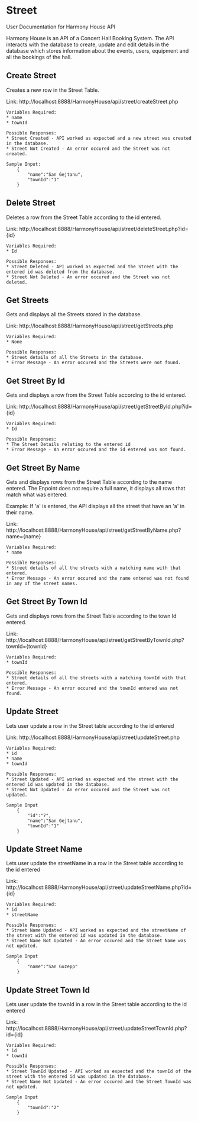# Street
User Documentation for Harmony House API

Harmony House is an API of a Concert Hall Booking System. The API interacts with the database to create, update and edit details in the database which stores information about the events, users, equipment and all the bookings of the hall.

## Create Street
Creates a new row in the Street Table.

Link: http://localhost:8888/HarmonyHouse/api/street/createStreet.php

    Variables Required:
    * name
    * townId

    Possible Responses:
    * Street Created - API worked as expected and a new street was created in the database.
    * Street Not Created - An error occured and the Street was not created.

    Sample Input:
        {
            "name":"San Gejtanu",
            "townId":"1"
        }

## Delete Street
Deletes a row from the Street Table according to the id entered.

Link: http://localhost:8888/HarmonyHouse/api/street/deleteStreet.php?id={id}

    Variables Required:
    * Id

    Possible Responses:
    * Street Deleted - API worked as expected and the Street with the entered id was deleted from the database.
    * Street Not Deleted - An error occured and the Street was not deleted.

## Get Streets
Gets and displays all the Streets stored in the database. 

Link: http://localhost:8888/HarmonyHouse/api/street/getStreets.php

    Variables Required:
    * None

    Possible Responses:
    * Street details of all the Streets in the database.
    * Error Message - An error occured and the Streets were not found.

## Get Street By Id
Gets and displays a row from the Street Table according to the id entered.

Link: http://localhost:8888/HarmonyHouse/api/street/getStreetById.php?id={id}

    Variables Required:
    * Id

    Possible Responses:
    * The Street Details relating to the entered id
    * Error Message - An error occured and the id entered was not found.

## Get Street By Name
Gets and displays rows from the Street Table according to the name entered. The Enpoint does not require a full name, it displays all rows that match what was entered. 

Example: If 'a' is entered, the API displays all the street that have an 'a' in their name.

Link: http://localhost:8888/HarmonyHouse/api/street/getStreetByName.php?name={name}

    Variables Required:
    * name

    Possible Responses:
    * Street details of all the streets with a matching name with that entered.
    * Error Message - An error occured and the name entered was not found in any of the street names.

## Get Street By Town Id
Gets and displays rows from the Street Table according to the town Id entered.

Link: http://localhost:8888/HarmonyHouse/api/street/getStreetByTownId.php?townId={townId}

    Variables Required:
    * townId

    Possible Responses:
    * Street details of all the streets with a matching townId with that entered.
    * Error Message - An error occured and the townId entered was not found.

## Update Street
Lets user update a row in the Street table according to the id entered

Link: http://localhost:8888/HarmonyHouse/api/street/updateStreet.php

    Variables Required:
    * id
    * name
    * townId

    Possible Responses:
    * Street Updated - API worked as expected and the street with the entered id was updated in the database.
    * Street Not Updated - An error occured and the Street was not updated.

    Sample Input
        {
            "id":"7",
            "name":"San Gejtanu",
            "townId":"1"
        }

## Update Street Name
Lets user update the streetName in a row in the Street table according to the id entered

Link: http://localhost:8888/HarmonyHouse/api/street/updateStreetName.php?id={id}

    Variables Required:
    * id
    * streetName

    Possible Responses:
    * Street Name Updated - API worked as expected and the streetName of the street with the entered id was updated in the database.
    * Street Name Not Updated - An error occured and the Street Name was not updated.

    Sample Input
        {
            "name":"San Guzepp"
        }

## Update Street Town Id
Lets user update the townId in a row in the Street table according to the id entered

Link: http://localhost:8888/HarmonyHouse/api/street/updateStreetTownId.php?id={id}

    Variables Required:
    * id
    * townId

    Possible Responses:
    * Street TownId Updated - API worked as expected and the townId of the street with the entered id was updated in the database.
    * Street Name Not Updated - An error occured and the Street TownId was not updated.

    Sample Input
        {
            "townId":"2"
        }